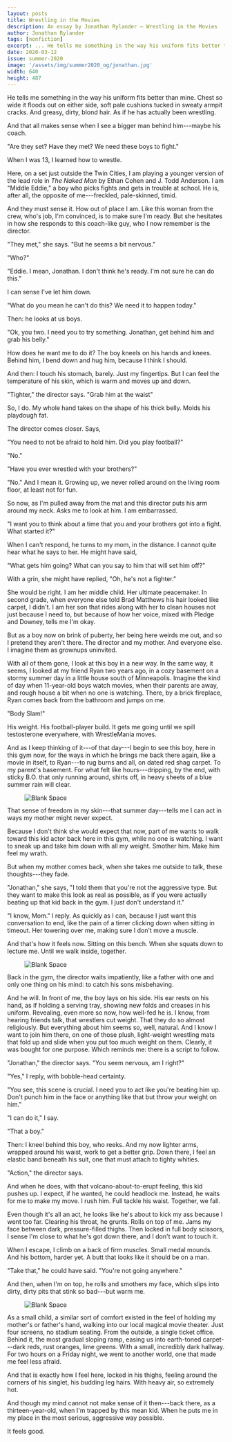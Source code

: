 ```yaml
---
layout: posts
title: Wrestling in the Movies
description: An essay by Jonathan Rylander – Wrestling in the Movies
author: Jonathan Rylander
tags: [nonfiction]
excerpt: ... He tells me something in the way his uniform fits better than mine ...
date: 2020-03-12
issue: summer-2020
image: '/assets/img/summer2020_og/jonathan.jpg'
width: 640
height: 487
---
```


He tells me something in the way his uniform fits better than mine.
Chest so wide it floods out on either side, soft pale cushions tucked in
sweaty armpit cracks. And greasy, dirty, blond hair. As if he has
actually been wrestling.

And that all makes sense when I see a bigger man behind him---maybe his
coach.

"Are they set? Have they met? We need these boys to fight."

When I was 13, I learned how to wrestle.

Here, on a set just outside the Twin Cities, I am playing a younger
version of the lead role in *The Naked Man* by Ethan Cohen and J. Todd
Anderson. I am "Middle Eddie," a boy who picks fights and gets in
trouble at school. He is, after all, the opposite of me---freckled,
pale-skinned, timid.

And they must sense it. How out of place I am. Like this woman from the
crew, who's job, I'm convinced, is to make sure I'm ready. But she
hesitates in how she responds to this coach-like guy, who I now remember
is the director.

"They met," she says. "But he seems a bit nervous."

"Who?"

"Eddie. I mean, Jonathan. I don't think he's ready. I'm not sure he can
do this."

I can sense I've let him down.

"What do you mean he can't do this? We need it to happen today."

Then: he looks at us boys.

"Ok, you two. I need you to try something. Jonathan, get behind him and
grab his belly."

How does he want me to do it? The boy kneels on his hands and knees.
Behind him, I bend down and hug him, because I think I should.

And then: I touch his stomach, barely. Just my fingertips. But I can
feel the temperature of his skin, which is warm and moves up and down.

"Tighter," the director says. "Grab him at the waist"

So, I do. My whole hand takes on the shape of his thick belly. Molds his
playdough fat.

The director comes closer. Says,

"You need to not be afraid to hold him. Did you play football?"

"No."

"Have you ever wrestled with your brothers?"

"No." And I mean it. Growing up, we never rolled around on the living
room floor, at least not for fun.

So now, as I'm pulled away from the mat and this director puts his arm
around my neck. Asks me to look at him. I am embarrassed.

"I want you to think about a time that you and your brothers got into a
fight. What started it?"

When I can't respond, he turns to my mom, in the distance. I cannot
quite hear what he says to her. He might have said,

"What gets him going? What can you say to him that will set him off?"

With a grin, she might have replied, "Oh, he's not a fighter."

She would be right. I am her middle child. Her ultimate peacemaker. In
second grade, when everyone else told Brad Matthews his hair looked like
carpet, I didn't. I am her son that rides along with her to clean houses
not just because I need to, but because of how her voice, mixed with
Pledge and Downey, tells me I'm okay.

But as a boy now on brink of puberty, her being here weirds me out, and
so I pretend they aren't there. The director and my mother. And everyone
else. I imagine them as grownups uninvited.

With all of them gone, I look at this boy in a new way. In the same way,
it seems, I looked at my friend Ryan two years ago, in a cozy basement
on a stormy summer day in a little house south of Minneapolis. Imagine
the kind of day when 11-year-old boys watch movies, when their parents
are away, and rough house a bit when no one is watching. There, by a
brick fireplace, Ryan comes back from the bathroom and jumps on me.

"Body Slam!"

His weight. His football-player build. It gets me going until we spill
testosterone everywhere, with WrestleMania moves.

And as I keep thinking of it---of that day---I begin to see this boy,
here in this gym now, for the ways in which he brings me back there
again, like a movie in itself, to Ryan---to rug burns and all, on dated
red shag carpet. To my parent's basement. For what felt like
hours---dripping, by the end, with sticky B.O. that only running around,
shirts off, in heavy sheets of a blue summer rain will clear.

<figure class="my-4 py-3 ">
  <img src="{{ '/assets/img/dinkus.png' | prepend: site.baseurl }}" class="d-block mx-auto" alt="Blank Space" style="max-height:15px;" />
</figure>

That sense of freedom in my skin---that summer day---tells me I can act
in ways my mother might never expect.

Because I don't think she would expect that now, part of me wants to
walk toward this kid actor back here in this gym, while no one is
watching. I want to sneak up and take him down with all my weight.
Smother him. Make him feel my wrath.

But when my mother comes back, when she takes me outside to talk, these
thoughts---they fade.

"Jonathan," she says, "I told them that you're not the aggressive type.
But they want to make this look as real as possible, as if you were
actually beating up that kid back in the gym. I just don't understand
it."

"I know, Mom." I reply. As quickly as I can, because I just want this
conversation to end, like the pain of a timer clicking down when sitting
in timeout. Her towering over me, making sure I don't move a muscle.

And that's how it feels now. Sitting on this bench. When she squats down
to lecture me. Until we walk inside, together.

<figure class="my-4 py-3 ">
  <img src="{{ '/assets/img/dinkus.png' | prepend: site.baseurl }}" class="d-block mx-auto" alt="Blank Space" style="max-height:15px;" />
</figure>

Back in the gym, the director waits impatiently, like a father with one
and only one thing on his mind: to catch his sons misbehaving.

And he will. In front of me, the boy lays on his side. His ear rests on
his hand, as if holding a serving tray, showing new folds and creases in
his uniform. Revealing, even more so now, how well-fed he is. I know,
from hearing friends talk, that wrestlers cut weight. That they do so
almost religiously. But everything about him seems so, well, natural.
And I know I want to join him there, on one of those plush, light-weight
wrestling mats that fold up and slide when you put too much weight on
them. Clearly, it was bought for one purpose. Which reminds me: there is
a script to follow.

"Jonathan," the director says. "You seem nervous, am I right?"

"Yes," I reply, with bobble-head certainty.

"You see, this scene is crucial. I need you to act like you're beating
him up. Don't punch him in the face or anything like that but throw your
weight on him."

"I can do it," I say.

"That a boy."

Then: I kneel behind this boy, who reeks. And my now lighter arms,
wrapped around his waist, work to get a better grip. Down there, I feel
an elastic band beneath his suit, one that must attach to tighty
whities.

"Action," the director says.

And when he does, with that volcano-about-to-erupt feeling, this kid
pushes up. I expect, if he wanted, he could headlock me. Instead, he
waits for me to make my move. I rush him. Full tackle his waist.
Together, we fall.

Even though it's all an act, he looks like he's about to kick my ass
because I went too far. Clearing his throat, he grunts. Rolls on top of
me. Jams my face between dark, pressure-filled thighs. Then locked in
full body scissors, I sense I'm close to what he's got down there, and I
don't want to touch it.

When I escape, I climb on a back of firm muscles. Small medal mounds.
And his bottom, harder yet. A butt that looks like it should be on a
man.

"Take that," he could have said. "You're not going anywhere."

And then, when I'm on top, he rolls and smothers my face, which slips
into dirty, dirty pits that stink so bad---but warm me.

<figure class="my-4 py-3 ">
  <img src="{{ '/assets/img/dinkus.png' | prepend: site.baseurl }}" class="d-block mx-auto" alt="Blank Space" style="max-height:15px;" />
</figure>

As a small child, a similar sort of comfort existed in the feel of
holding my mother's or father's hand, walking into our local magical
movie theater. Just four screens, no stadium seating. From the outside,
a single ticket office. Behind it, the most gradual sloping ramp, easing
us into earth-toned carpet---dark reds, rust oranges, lime greens. With
a small, incredibly dark hallway. For two hours on a Friday night, we
went to another world, one that made me feel less afraid.

And that is exactly how I feel here, locked in his thighs, feeling
around the corners of his singlet, his budding leg hairs. With heavy
air, so extremely hot.

And though my mind cannot not make sense of it then---back there, as a
thirteen-year-old, when I'm trapped by this mean kid. When he puts me in
my place in the most serious, aggressive way possible.

It feels good.
